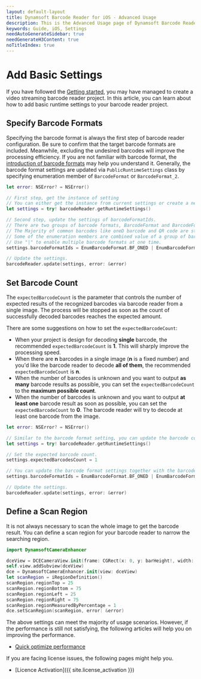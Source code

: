 ```yaml
---
layout: default-layout
title: Dynamsoft Barcode Reader for iOS - Advanced Usage
description: This is the Advanced Usage page of Dynamsoft Barcode Reader for iOS SDK.
keywords: Guide, iOS, Settings
needAutoGenerateSidebar: true
needGenerateH3Content: true
noTitleIndex: true
---
```


# Add Basic Settings

If you have followed the [Getting started](#user-guide.md), you may have managed to create a video streaming barcode reader project. In this article, you can learn about how to add basic runtime settings to your barcode reader project.

## Specify Barcode Formats

Specifying the barcode format is always the first step of barcode reader configuration. Be sure to confirm that the target barcode formats are included. Meanwhile, excluding the undesired barcodes will improve the processing efficiency. If you are not familiar with barcode format, the <a href="https://www.dynamsoft.com/barcode-types/barcode-types/" target="_blank">introduction of barcode formats</a> may help you understand it. Generally, the barcode format settings are updated via `PublicRuntimeSettings` class by specifying enumeration member of `BarcodeFormat` or `BarcodeFormat_2`.

```swift
let error: NSError? = NSError()

// First step, get the instance of setting
// You can either get the instance from current settings or create a new instance.
let settings = try! barcodeReader.getRuntimeSettings()

// Second step, update the settings of barcodeFormatIds.
// There are two groups of barcode formats, BarcodeFormat and BarcodeFormat_2
// The Majority of common barcodes like oneD barcode and QR code are stored in the first group of barcode format.
// Some of the enumeration members are combined value of a group of barcodes like BF_ONED and BF_GS1_DATABAR
// Use "|" to enable multiple barcode formats at one time.
settings.barcodeFormatIds = EnumBarcodeFormat.BF_ONED | EnumBarcodeFormat.BF_QR_CODE

// Update the settings.
barcodeReader.update(settings, error: &error)
```

## Set Barcode Count

The `expectedBarcodeCount` is the parameter that controls the number of expected results of the recognized barcodes via barcode reader from a single image. The process will be stopped as soon as the count of successfully decoded barcodes reaches the expected amount.

There are some suggestions on how to set the `expectedBarcodeCount`:

- When your project is design for decoding **single** barcode, the recommended `expectedBarcodeCount` is **1**. This will sharply improve the processing speed.
- When there are **n** barcodes in a single image (**n** is a fixed number) and you'd like the barcode reader to decode **all of them**, the recommended `expectedBarcodeCount` is **n**.
- When the number of barcodes is unknown and you want to output **as many** barcode results as possible, you can set the `expectedBarcodeCount` to the **maximum possible count**.
- When the number of barcodes is unknown and you want to output **at least one** barcode result as soon as possible, you can set the `expectedBarcodeCount` to **0**. The barcode reader will try to decode at least one barcode from the image.

```swift
let error: NSError? = NSError()

// Similar to the barcode format setting, you can update the barcode count setting via PublicRuntimeSettings.
let settings = try! barcodeReader.getRuntimeSettings()

// Set the expected barcode count.
settings.expectedBarcodesCount = 1

// You can update the barcode format settings together with the barcode count settings.
settings.barcodeFormatIds = EnumBarcodeFormat.BF_ONED | EnumBarcodeFormat.BF_QR_CODE

// Update the settings.
barcodeReader.update(settings, error: &error)
```

## Define a Scan Region

It is not always necessary to scan the whole image to get the barcode result. You can define a scan region for your barcode reader to narrow the searching region.

```swift
import DynamsoftCameraEnhancer

dceView = DCECameraView.init(frame: CGRect(x: 0, y: barHeight!, width: mainWidth, height: mainHeight - SafeAreaBottomHeight - barHeight!))
self.view.addSubview(dceView)
dce = DynamsoftCameraEnhancer.init(view: dceView)
let scanRegion = iRegionDefinition()
scanRegion.regionTop = 25
scanRegion.regionBottom = 75
scanRegion.regionLeft = 25
scanRegion.regionRight = 75
scanRegion.regionMeasuredByPercentage = 1
dce.setScanRegion(scanRegion, error: &error)
```

The above settings can meet the majority of usage scenarios. However, if the performance is still not satisfying, the following articles will help you on improving the performance.

- [Quick optimize performance](quick-performance-settings.md)

If you are facing license issues, the following pages might help you.

- [Licence Activation]({{ site.license_activation }})
